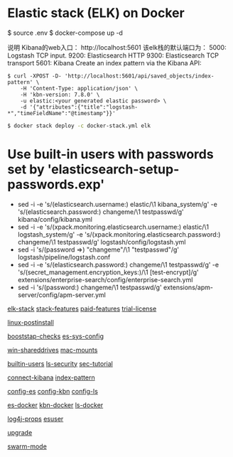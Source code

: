 # Elastic stack (ELK) on Docker
$ source .env
$ docker-compose up -d

说明
Kibana的web入口：
http://localhost:5601
该elk栈的默认端口为：
5000: Logstash TCP input.
9200: Elasticsearch HTTP
9300: Elasticsearch TCP transport
5601: Kibana
Create an index pattern via the Kibana API:
```console
$ curl -XPOST -D- 'http://localhost:5601/api/saved_objects/index-pattern' \
    -H 'Content-Type: application/json' \
    -H 'kbn-version: 7.8.0' \
    -u elastic:<your generated elastic password> \
    -d '{"attributes":{"title":"logstash-*","timeFieldName":"@timestamp"}}'
```
```bash
$ docker stack deploy -c docker-stack.yml elk
```
  # Use built-in users with passwords set by 'elasticsearch-setup-passwords.exp'
  - sed -i -e 's/\(elasticsearch.username:\) elastic/\1 kibana_system/g' -e 's/\(elasticsearch.password:\) changeme/\1 testpasswd/g' kibana/config/kibana.yml
  - sed -i -e 's/\(xpack.monitoring.elasticsearch.username:\) elastic/\1 logstash_system/g' -e 's/\(xpack.monitoring.elasticsearch.password:\) changeme/\1 testpasswd/g' logstash/config/logstash.yml
  - sed -i 's/\(password =>\) "changeme"/\1 "testpasswd"/g' logstash/pipeline/logstash.conf
  - sed -i -e 's/\(elasticsearch.password:\) changeme/\1 testpasswd/g' -e 's/\(secret_management.encryption_keys:\)/\1 [test-encrypt]/g' extensions/enterprise-search/config/enterprise-search.yml
  - sed -i 's/\(password:\) changeme/\1 testpasswd/g' extensions/apm-server/config/apm-server.yml


[elk-stack](https://www.elastic.co/elk-stack)
[stack-features](https://www.elastic.co/products/stack)
[paid-features](https://www.elastic.co/subscriptions)
[trial-license](https://www.elastic.co/guide/en/elasticsearch/reference/current/license-settings.html)

[linux-postinstall](https://docs.docker.com/install/linux/linux-postinstall/)

[booststap-checks](https://www.elastic.co/guide/en/elasticsearch/reference/current/bootstrap-checks.html)
[es-sys-config](https://www.elastic.co/guide/en/elasticsearch/reference/current/system-config.html)

[win-shareddrives](https://docs.docker.com/docker-for-windows/#shared-drives)
[mac-mounts](https://docs.docker.com/docker-for-mac/osxfs/)

[builtin-users](https://www.elastic.co/guide/en/elasticsearch/reference/current/built-in-users.html)
[ls-security](https://www.elastic.co/guide/en/logstash/current/ls-security.html)
[sec-tutorial](https://www.elastic.co/guide/en/elasticsearch/reference/current/security-getting-started.html)

[connect-kibana](https://www.elastic.co/guide/en/kibana/current/connect-to-elasticsearch.html)
[index-pattern](https://www.elastic.co/guide/en/kibana/current/index-patterns.html)

[config-es](./elasticsearch/config/elasticsearch.yml)
[config-kbn](./kibana/config/kibana.yml)
[config-ls](./logstash/config/logstash.yml)

[es-docker](https://www.elastic.co/guide/en/elasticsearch/reference/current/docker.html)
[kbn-docker](https://www.elastic.co/guide/en/kibana/current/docker.html)
[ls-docker](https://www.elastic.co/guide/en/logstash/current/docker-config.html)

[log4j-props](https://github.com/elastic/logstash/tree/7.6/docker/data/logstash/config)
[esuser](https://github.com/elastic/elasticsearch/blob/7.6/distribution/docker/src/docker/Dockerfile#L23-L24)

[upgrade](https://www.elastic.co/guide/en/elasticsearch/reference/current/setup-upgrade.html)

[swarm-mode](https://docs.docker.com/engine/swarm/)
